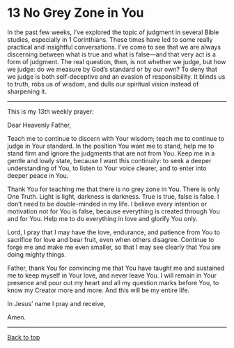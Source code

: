 # 13 No Grey Zone in You

In the past few weeks, I’ve explored the topic of judgment in several Bible studies, especially in 1 Corinthians. These times have led to some really practical and insightful conversations. I’ve come to see that we are always discerning between what is true and what is false—and that very act is a form of judgment. The real question, then, is not whether we judge, but how we judge: do we measure by God’s standard or by our own? To deny that we judge is both self-deceptive and an evasion of responsibility. It blinds us to truth, robs us of wisdom, and dulls our spiritual vision instead of sharpening it.

---

This is my 13th weekly prayer:

Dear Heavenly Father,

Teach me to continue to discern with Your wisdom; teach me to continue to judge in Your standard. In the position You want me to stand, help me to stand firm and ignore the judgments that are not from You. Keep me in a gentle and lowly state, because I want this continuity: to seek a deeper understanding of You, to listen to Your voice clearer, and to enter into deeper peace in You.


Thank You for teaching me that there is no grey zone in You. There is only One Truth. Light is light, darkness is darkness. True is true, false is false. I don’t need to be double-minded in my life. I believe every intention or motivation not for You is false, because everything is created through You and for You. Help me to do everything in love and glorify You only.


Lord, I pray that I may have the love, endurance, and patience from You to sacrifice for love and bear fruit, even when others disagree. Continue to forge me and make me even smaller, so that I may see clearly that You are doing mighty things.


Father, thank You for convincing me that You have taught me and sustained me to keep myself in Your love, and never leave You. I will remain in Your presence and pour out my heart and all my question marks before You, to know my Creator more and more. And this will be my entire life.


In Jesus’ name I pray and receive,

Amen.

---

[Back to top](#)